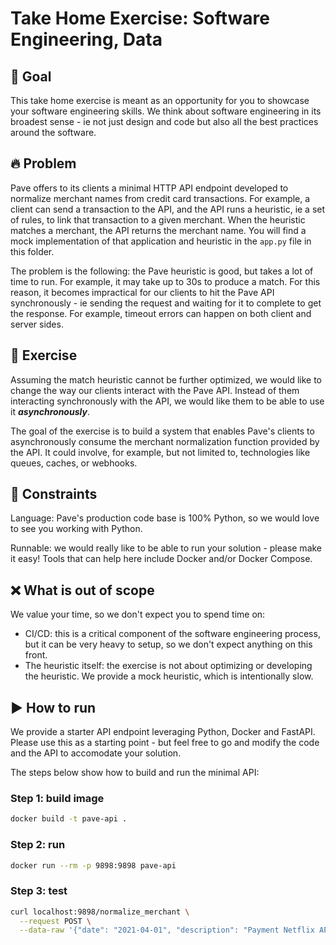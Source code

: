 # Take Home Exercise: Software Engineering, Data

## 🎯 Goal

This take home exercise is meant as an opportunity for you to showcase your software engineering
skills. We think about software engineering in its broadest sense - ie not just design and 
code but also all the best practices around the software.


## 🔥 Problem

Pave offers to its clients a minimal HTTP API endpoint developed to normalize merchant names
from credit card transactions. For example, a client can send a transaction to the API,
and the API runs a heuristic, ie a set of rules, to link that transaction to a given
merchant. When the heuristic matches a merchant, the API returns the merchant name. You 
will find a mock  implementation of that application and heuristic in the `app.py` file in this folder.

The problem is the following: the Pave heuristic is good, but takes a lot of time to run.
For example, it may take up to 30s to produce a match. For this reason, it becomes
impractical for our clients to hit the Pave API synchronously - ie sending the request
and waiting for it to complete to get the response. For example, timeout errors can happen
on both client and server sides.


## 💪 Exercise

Assuming the match heuristic cannot be further optimized, we would like to change the way
our clients interact with the Pave API. Instead of them interacting synchronously with the API,
we would like them to be able to use it ***asynchronously***.

The goal of the exercise is to build a system that enables Pave's clients to asynchronously
consume the merchant normalization function provided by the API. It could involve, for example,
but not limited to, technologies like queues, caches, or webhooks.


## 🧭 Constraints

Language: Pave's production code base is 100% Python, so we would love to see you working with Python.

Runnable: we would really like to be able to run your solution - please make it easy!
Tools that can help here include Docker and/or Docker Compose.


## ❌ What is out of scope

We value your time, so we don't expect you to spend time on:
* CI/CD: this is a critical component of the software engineering process, but it can be
very heavy to setup, so we don't expect anything on this front.
* The heuristic itself: the exercise is not about optimizing or developing the heuristic.
We provide a mock heuristic, which is intentionally slow.

## ▶️ How to run

We provide a starter API endpoint leveraging Python, Docker and FastAPI. Please use this
as a starting point - but feel free to go and modify the code and the API to accomodate
your solution.

The steps below show how to build and run the minimal API:

### Step 1: build image

```bash
docker build -t pave-api .
```

### Step 2: run

```bash
docker run --rm -p 9898:9898 pave-api
```

### Step 3: test

```bash
curl localhost:9898/normalize_merchant \
  --request POST \
  --data-raw '{"date": "2021-04-01", "description": "Payment Netflix APRIL***", "amount": 12.99}'
```